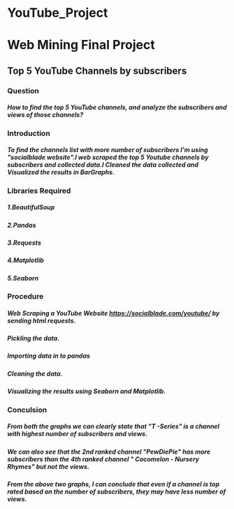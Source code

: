 # YouTube_Project
# Web Mining Final Project
## Top 5 YouTube Channels by subscribers
### Question 
##### How to find the top 5 YouTube channels, and  analyze the subscribers and  views of those channels?
### Introduction
##### To find the channels list with more number of subscribers I'm using "socialblade website".I web scraped the top 5 Youtube channels by subscribers and collected data.I Cleaned the data collected and Visualized the results in BarGraphs.
### Libraries Required
##### 1.BeautifulSoup
##### 2.Pandas
##### 3.Requests
##### 4.Matplotlib
##### 5.Seaborn
### Procedure
##### Web Scraping a YouTube Website https://socialblade.com/youtube/ by sending html requests.
##### Pickling the data.
##### Importing data in to pandas
##### Cleaning the data.
##### Visualizing the results using Seaborn and Matplotlib.
### Conculsion
##### From both the graphs we can clearly state that "T -Series" is a channel with highest number of subscribers and views.
##### We can also see that the 2nd ranked channel "PewDiePie" has more subscribers than the 4th ranked channel " Cocomelon - Nursery Rhymes" but not the views.
##### From the above two graphs, I can conclude that even if a channel is top rated based on the number of subscribers, they may have less number of views.
 
